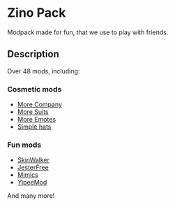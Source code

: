 # Zino Pack

Modpack made for fun, that we use to play with friends.

## Description

Over 48 mods, including:

### Cosmetic mods

- [More Company](https://thunderstore.io/c/lethal-company/p/notnotnotswipez/MoreCompany/)
- [More Suits](https://thunderstore.io/c/lethal-company/p/x753/More_Suits/)
- [More Emotes](https://thunderstore.io/c/lethal-company/p/Sligili/More_Emotes/)
- [Simple hats](https://thunderstore.io/c/lethal-company/p/fonnymunkey/SimpleHats/)

### Fun mods

- [SkinWalker](https://thunderstore.io/c/lethal-company/p/RugbugRedfern/Skinwalkers/)
- [JesterFree](https://thunderstore.io/c/lethal-company/p/AriDev/JesterFree/)
- [Mimics](https://thunderstore.io/c/lethal-company/p/x753/Mimics/)
- [YipeeMod](hhttps://thunderstore.io/c/lethal-company/p/sunnobunno/YippeeMod/)

And many more!
